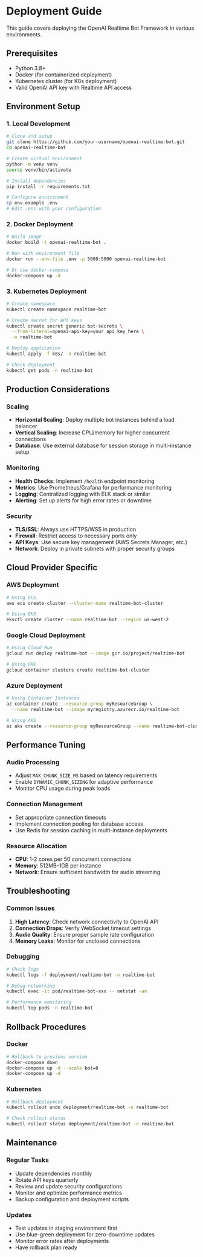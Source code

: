 # Deployment Guide

This guide covers deploying the OpenAI Realtime Bot Framework in various environments.

## Prerequisites

- Python 3.8+
- Docker (for containerized deployment)
- Kubernetes cluster (for K8s deployment)
- Valid OpenAI API key with Realtime API access

## Environment Setup

### 1. Local Development

```bash
# Clone and setup
git clone https://github.com/your-username/openai-realtime-bot.git
cd openai-realtime-bot

# Create virtual environment
python -m venv venv
source venv/bin/activate

# Install dependencies
pip install -r requirements.txt

# Configure environment
cp env.example .env
# Edit .env with your configuration
```

### 2. Docker Deployment

```bash
# Build image
docker build -t openai-realtime-bot .

# Run with environment file
docker run --env-file .env -p 5000:5000 openai-realtime-bot

# Or use docker-compose
docker-compose up -d
```

### 3. Kubernetes Deployment

```bash
# Create namespace
kubectl create namespace realtime-bot

# Create secret for API keys
kubectl create secret generic bot-secrets \
  --from-literal=openai-api-key=your_api_key_here \
  -n realtime-bot

# Deploy application
kubectl apply -f k8s/ -n realtime-bot

# Check deployment
kubectl get pods -n realtime-bot
```

## Production Considerations

### Scaling

- **Horizontal Scaling**: Deploy multiple bot instances behind a load balancer
- **Vertical Scaling**: Increase CPU/memory for higher concurrent connections
- **Database**: Use external database for session storage in multi-instance setup

### Monitoring

- **Health Checks**: Implement `/health` endpoint monitoring
- **Metrics**: Use Prometheus/Grafana for performance monitoring  
- **Logging**: Centralized logging with ELK stack or similar
- **Alerting**: Set up alerts for high error rates or downtime

### Security

- **TLS/SSL**: Always use HTTPS/WSS in production
- **Firewall**: Restrict access to necessary ports only
- **API Keys**: Use secure key management (AWS Secrets Manager, etc.)
- **Network**: Deploy in private subnets with proper security groups

## Cloud Provider Specific

### AWS Deployment

```bash
# Using ECS
aws ecs create-cluster --cluster-name realtime-bot-cluster

# Using EKS
eksctl create cluster --name realtime-bot --region us-west-2
```

### Google Cloud Deployment

```bash
# Using Cloud Run
gcloud run deploy realtime-bot --image gcr.io/project/realtime-bot

# Using GKE
gcloud container clusters create realtime-bot-cluster
```

### Azure Deployment

```bash
# Using Container Instances
az container create --resource-group myResourceGroup \
  --name realtime-bot --image myregistry.azurecr.io/realtime-bot

# Using AKS
az aks create --resource-group myResourceGroup --name realtime-bot-cluster
```

## Performance Tuning

### Audio Processing
- Adjust `MAX_CHUNK_SIZE_MS` based on latency requirements
- Enable `DYNAMIC_CHUNK_SIZING` for adaptive performance
- Monitor CPU usage during peak loads

### Connection Management
- Set appropriate connection timeouts
- Implement connection pooling for database access
- Use Redis for session caching in multi-instance deployments

### Resource Allocation
- **CPU**: 1-2 cores per 50 concurrent connections
- **Memory**: 512MB-1GB per instance
- **Network**: Ensure sufficient bandwidth for audio streaming

## Troubleshooting

### Common Issues

1. **High Latency**: Check network connectivity to OpenAI API
2. **Connection Drops**: Verify WebSocket timeout settings
3. **Audio Quality**: Ensure proper sample rate configuration
4. **Memory Leaks**: Monitor for unclosed connections

### Debugging

```bash
# Check logs
kubectl logs -f deployment/realtime-bot -n realtime-bot

# Debug networking
kubectl exec -it pod/realtime-bot-xxx -- netstat -an

# Performance monitoring
kubectl top pods -n realtime-bot
```

## Rollback Procedures

### Docker
```bash
# Rollback to previous version
docker-compose down
docker-compose up -d --scale bot=0
docker-compose up -d
```

### Kubernetes
```bash
# Rollback deployment
kubectl rollout undo deployment/realtime-bot -n realtime-bot

# Check rollout status
kubectl rollout status deployment/realtime-bot -n realtime-bot
```

## Maintenance

### Regular Tasks
- Update dependencies monthly
- Rotate API keys quarterly
- Review and update security configurations
- Monitor and optimize performance metrics
- Backup configuration and deployment scripts

### Updates
- Test updates in staging environment first
- Use blue-green deployment for zero-downtime updates
- Monitor error rates after deployments
- Have rollback plan ready

